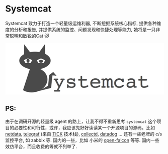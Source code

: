 # Systemcat

Systemcat 致力于打造一个轻量级运维利器, 不断挖掘系统核心指标, 提供各种维度的分析和报告, 并提供系统的监控、问题发现和快捷处理等能力, 她将是一只非常聪明和敏锐的Cat :cat:

![systemcat](./systemcat.png)

## PS:
由于在调研开源的轻量级 agent 的路上，让我不得不重新思考 `systemcat` 这个项目的必要性和可行性，或许，我应该先好好读读某一个开源项目的源码。比如 [netdata](http://netdata.firehol.org/), [telegraf](https://github.com/influxdata/telegraf) (来自 [TICK](https://www.influxdata.com/open-source/) 技术栈), [collectd](https://github.com/collectd/collectd/), [datadog](https://www.datadoghq.com/) ... 还有一些老牌的 c/s 监控平台, 如 zabbix 等. 国内的一些，比如 小米的 [open-falcon](https://github.com/open-falcon/agent) 等等. 国内一些效仿平台，而且收费的等就不列举了. 
